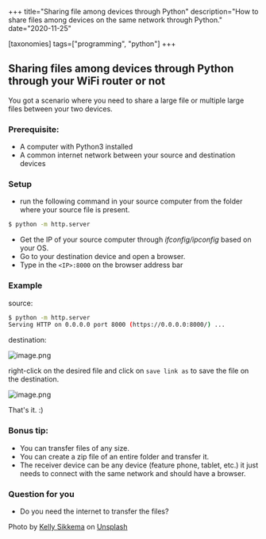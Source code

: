 +++
title="Sharing file among devices through Python"
description="How to share files among devices on the same network through Python."
date="2020-11-25"

[taxonomies]
tags=["programming", "python"]
+++

## Sharing files among devices through Python through your WiFi router or not

You got a scenario where you need to share a large file or multiple large files between your two devices.

### Prerequisite:

- A computer with Python3 installed
- A common internet network between your source and destination devices

### Setup

- run the following command in your source computer from the folder where your source file is present.

```bash
$ python -m http.server
```

- Get the IP of your source computer through _ifconfig/ipconfig_ based on your OS.
- Go to your destination device and open a browser.
- Type in the `<IP>:8000` on the browser address bar

### Example

source:

```bash
$ python -m http.server
Serving HTTP on 0.0.0.0 port 8000 (https://0.0.0.0:8000/) ...
```

destination:

![image.png](https://cdn.hashnode.com/res/hashnode/image/upload/v1610989940817/pndIWmpCf.png)

right-click on the desired file and click on `save link as` to save the file on the destination.

![image.png](https://cdn.hashnode.com/res/hashnode/image/upload/v1610990001459/K-nMBbtlg.png)

That's it. :)

### Bonus tip:

- You can transfer files of any size.
- You can create a zip file of an entire folder and transfer it.
- The receiver device can be any device (feature phone, tablet, etc.) it just needs to connect with the same network and should have a browser.

### Question for you

- Do you need the internet to transfer the files?

<span>Photo by <a href="https://unsplash.com/@kellysikkema?utm_source=unsplash&amp;utm_medium=referral&amp;utm_content=creditCopyText">Kelly Sikkema</a> on <a href="https://unsplash.com/s/photos/share?utm_source=unsplash&amp;utm_medium=referral&amp;utm_content=creditCopyText">Unsplash</a></span>

